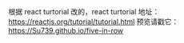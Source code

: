 根据 react turtorial 改的，react turtorial 地址： https://reactjs.org/tutorial/tutorial.html
预览请戳它：https://Su739.github.io/five-in-row
